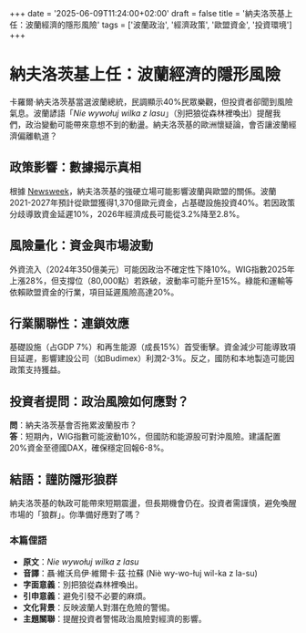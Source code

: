 +++
date = '2025-06-09T11:24:00+02:00'
draft = false
title = '納夫洛茨基上任：波蘭經濟的隱形風險'
tags = ['波蘭政治', '經濟政策', '歐盟資金', '投資環境']
+++

# 納夫洛茨基上任：波蘭經濟的隱形風險

卡羅爾·納夫洛茨基當選波蘭總統，民調顯示40%民眾樂觀，但投資者卻聞到風險氣息。波蘭諺語「*Nie wywołuj wilka z lasu*」（別把狼從森林裡喚出）提醒我們，政治變動可能帶來意想不到的動盪。納夫洛茨基的歐洲懷疑論，會否讓波蘭經濟偏離軌道？

## 政策影響：數據揭示真相
根據 [Newsweek](https://newsweek.pl/polska/polityka/jakim-prezydentem-bedzie-karol-nawrocki-jest-z-innej-gliny-niz-andrzej-duda/cfd5rqj)，納夫洛茨基的強硬立場可能影響波蘭與歐盟的關係。波蘭2021-2027年預計從歐盟獲得1,370億歐元資金，占基礎設施投資40%。若因政策分歧導致資金延遲10%，2026年經濟成長可能從3.2%降至2.8%。

## 風險量化：資金與市場波動
外資流入（2024年350億美元）可能因政治不確定性下降10%。WIG指數2025年上漲28%，但支撐位（80,000點）若跌破，波動率可能升至15%。綠能和運輸等依賴歐盟資金的行業，項目延遲風險高達20%。

## 行業關聯性：連鎖效應
基礎設施（占GDP 7%）和再生能源（成長15%）首受衝擊。資金減少可能導致項目延遲，影響建設公司（如Budimex）利潤2-3%。反之，國防和本地製造可能因政策支持獲益。

## 投資者提問：政治風險如何應對？
**問**：納夫洛茨基會否拖累波蘭股市？  
**答**：短期內，WIG指數可能波動10%，但國防和能源股可對沖風險。建議配置20%資金至德國DAX，確保穩定回報6-8%。

## 結語：謹防隱形狼群
納夫洛茨基的執政可能帶來短期震盪，但長期機會仍在。投資者需謹慎，避免喚醒市場的「狼群」。你準備好應對了嗎？

### 本篇俚語
- **原文**：*Nie wywołuj wilka z lasu*  
- **音譯**：聶·維沃烏伊·維爾卡·茲·拉蘇 (Niè wy-wo-łuj wil-ka z la-su)  
- **字面意義**：別把狼從森林裡喚出。  
- **引申意義**：避免引發不必要的麻煩。  
- **文化背景**：反映波蘭人對潛在危險的警惕。  
- **主題關聯**：提醒投資者警惕政治風險對經濟的影響。
